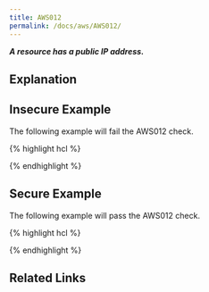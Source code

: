 ```yaml
---
title: AWS012
permalink: /docs/aws/AWS012/
---
```


***A resource has a public IP address.***

## Explanation



## Insecure Example

The following example will fail the AWS012 check.

{% highlight hcl %}

{% endhighlight %}

## Secure Example

The following example will pass the AWS012 check.

{% highlight hcl %}

{% endhighlight %}

## Related Links


